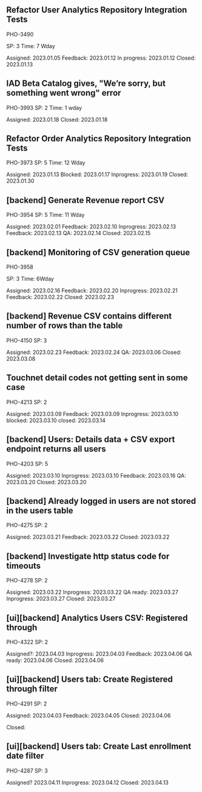 ## Refactor User Analytics Repository Integration Tests

PHO-3490

SP: 3
Time: 7 Wday 

Assigned: 2023.01.05
Feedback: 2023.01.12
In progress: 2023.01.12
Closed: 2023.01.13




## IAD Beta Catalog gives, "We’re sorry, but something went wrong" error


PHO-3993
SP: 2
Time: 1 wday

Assigned: 2023.01.18
Closed:  2023.01.18


## Refactor Order Analytics Repository Integration Tests


PHO-3973
SP: 5
Time: 12 Wday

Assigned: 2023.01.13
Blocked: 2023.01.17
Inprogress: 2023.01.19
Closed: 2023.01.30

## [backend] Generate Revenue report CSV


PHO-3954
SP: 5
Time: 11 Wday

Assigned: 2023.02.01
Feedback: 2023.02.10
Inprogress: 2023.02.13
Feedback: 2023.02.13
QA: 2023.02.14
Closed: 2023.02.15

## [backend] Monitoring of CSV generation queue

PHO-3958

SP: 3
Time: 6Wday

Assigned: 2023.02.16
Feedback: 2023.02.20
Inprogress: 2023.02.21
Feedback: 2023.02.22
Closed: 2023.02.23

## [backend] Revenue CSV contains different number of rows than the table

PHO-4150
SP: 3

Assigned: 2023.02.23
Feedback: 2023.02.24
QA: 2023.03.06
Closed: 2023.03.08

## Touchnet detail codes not getting sent in some case

PHO-4213
SP: 2

Assigned: 2023.03.09
Feedback: 2023.03.09
Inprogress: 2023.03.10
blocked: 2023.03.10
closed: 2023.03.14

## [backend] Users: Details data + CSV export endpoint returns all users

PHO-4203
SP: 5

Assigned: 2023.03.10
Inprogress: 2023.03.10
Feedback: 2023.03.16
QA: 2023.03.20
Closed: 2023.03.20

## [backend] Already logged in users are not stored in the users table

PHO-4275
SP: 2

Assigned: 2023.03.21
Feedback: 2023.03.22
Closed: 2023.03.22

## [backend] Investigate http status code for timeouts

PHO-4278
SP: 2

Assigned: 2023.03.22
Inprogress: 2023.03.22
QA ready: 2023.03.27
Inprogress: 2023.03.27
Closed: 2023.03.27

## [ui][backend] Analytics Users CSV: Registered through

PHO-4322
SP: 2

Assigned?: 2023.04.03
Inprogress: 2023.04.03
Feedback: 2023.04.06
QA ready: 2023.04.06
Closed: 2023.04.06

## [ui][backend] Users tab: Create Registered through filter

PHO-4291
SP: 2

Assigned: 2023.04.03
Feedback: 2023.04.05
Closed: 2023.04.06

Closed: 


## [ui][backend] Users tab: Create Last enrollment date filter

PHO-4287
SP:  3

Assigned? 2023.04.11
Inprogress: 2023.04.12
Closed: 2023.04.13